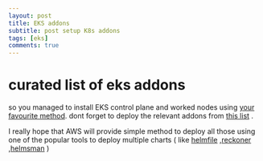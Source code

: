 ```yaml
---
layout: post
title: EKS addons
subtitle: post setup K8s addons 
tags: [eks]
comments: true
---
```


# curated list of eks addons 
so you managed to install EKS control plane and worked nodes using [your favourite method](https://github.com/yanivpaz/yanivpaz.github.io/blob/master/_posts/markdowns/eks-deployment-methods.md). 
dont forget to deploy the relevant addons from [this list](https://github.com/yanivpaz/yanivpaz.github.io/blob/master/_posts/markdowns/eks-posts-deployment.md) .

I really hope that AWS will provide simple method to deploy all those using one of the popular tools to deploy multiple charts ( like [helmfile](https://github.com/roboll/helmfile) ,[reckoner](https://github.com/FairwindsOps/reckoner) ,[helmsman](https://github.com/Praqma/helmsman) ) 

